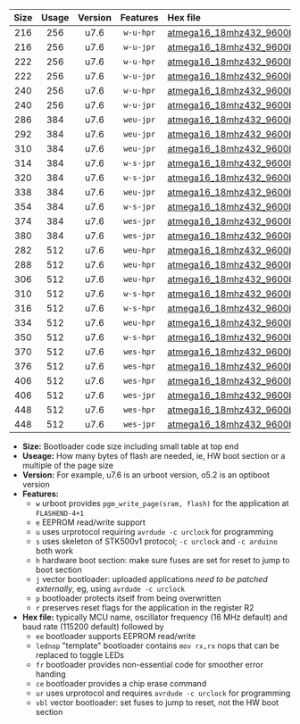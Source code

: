 |Size|Usage|Version|Features|Hex file|
|:-:|:-:|:-:|:-:|:--|
|216|256|u7.6|`w-u-hpr`|[atmega16_18mhz432_9600bps_ur.hex](https://raw.githubusercontent.com/stefanrueger/urboot/main//atmega16_18mhz432_9600bps_ur.hex)|
|216|256|u7.6|`w-u-jpr`|[atmega16_18mhz432_9600bps_ur_vbl.hex](https://raw.githubusercontent.com/stefanrueger/urboot/main//atmega16_18mhz432_9600bps_ur_vbl.hex)|
|222|256|u7.6|`w-u-hpr`|[atmega16_18mhz432_9600bps_lednop_ur.hex](https://raw.githubusercontent.com/stefanrueger/urboot/main//atmega16_18mhz432_9600bps_lednop_ur.hex)|
|222|256|u7.6|`w-u-jpr`|[atmega16_18mhz432_9600bps_lednop_ur_vbl.hex](https://raw.githubusercontent.com/stefanrueger/urboot/main//atmega16_18mhz432_9600bps_lednop_ur_vbl.hex)|
|240|256|u7.6|`w-u-hpr`|[atmega16_18mhz432_9600bps_lednop_fr_ur.hex](https://raw.githubusercontent.com/stefanrueger/urboot/main//atmega16_18mhz432_9600bps_lednop_fr_ur.hex)|
|240|256|u7.6|`w-u-jpr`|[atmega16_18mhz432_9600bps_lednop_fr_ur_vbl.hex](https://raw.githubusercontent.com/stefanrueger/urboot/main//atmega16_18mhz432_9600bps_lednop_fr_ur_vbl.hex)|
|286|384|u7.6|`weu-jpr`|[atmega16_18mhz432_9600bps_ee_ur_vbl.hex](https://raw.githubusercontent.com/stefanrueger/urboot/main//atmega16_18mhz432_9600bps_ee_ur_vbl.hex)|
|292|384|u7.6|`weu-jpr`|[atmega16_18mhz432_9600bps_ee_lednop_ur_vbl.hex](https://raw.githubusercontent.com/stefanrueger/urboot/main//atmega16_18mhz432_9600bps_ee_lednop_ur_vbl.hex)|
|310|384|u7.6|`weu-jpr`|[atmega16_18mhz432_9600bps_ee_lednop_fr_ur_vbl.hex](https://raw.githubusercontent.com/stefanrueger/urboot/main//atmega16_18mhz432_9600bps_ee_lednop_fr_ur_vbl.hex)|
|314|384|u7.6|`w-s-jpr`|[atmega16_18mhz432_9600bps_vbl.hex](https://raw.githubusercontent.com/stefanrueger/urboot/main//atmega16_18mhz432_9600bps_vbl.hex)|
|320|384|u7.6|`w-s-jpr`|[atmega16_18mhz432_9600bps_lednop_vbl.hex](https://raw.githubusercontent.com/stefanrueger/urboot/main//atmega16_18mhz432_9600bps_lednop_vbl.hex)|
|338|384|u7.6|`weu-jpr`|[atmega16_18mhz432_9600bps_ee_lednop_fr_ce_ur_vbl.hex](https://raw.githubusercontent.com/stefanrueger/urboot/main//atmega16_18mhz432_9600bps_ee_lednop_fr_ce_ur_vbl.hex)|
|354|384|u7.6|`w-s-jpr`|[atmega16_18mhz432_9600bps_lednop_fr_vbl.hex](https://raw.githubusercontent.com/stefanrueger/urboot/main//atmega16_18mhz432_9600bps_lednop_fr_vbl.hex)|
|374|384|u7.6|`wes-jpr`|[atmega16_18mhz432_9600bps_ee_vbl.hex](https://raw.githubusercontent.com/stefanrueger/urboot/main//atmega16_18mhz432_9600bps_ee_vbl.hex)|
|380|384|u7.6|`wes-jpr`|[atmega16_18mhz432_9600bps_ee_lednop_vbl.hex](https://raw.githubusercontent.com/stefanrueger/urboot/main//atmega16_18mhz432_9600bps_ee_lednop_vbl.hex)|
|282|512|u7.6|`weu-hpr`|[atmega16_18mhz432_9600bps_ee_ur.hex](https://raw.githubusercontent.com/stefanrueger/urboot/main//atmega16_18mhz432_9600bps_ee_ur.hex)|
|288|512|u7.6|`weu-hpr`|[atmega16_18mhz432_9600bps_ee_lednop_ur.hex](https://raw.githubusercontent.com/stefanrueger/urboot/main//atmega16_18mhz432_9600bps_ee_lednop_ur.hex)|
|306|512|u7.6|`weu-hpr`|[atmega16_18mhz432_9600bps_ee_lednop_fr_ur.hex](https://raw.githubusercontent.com/stefanrueger/urboot/main//atmega16_18mhz432_9600bps_ee_lednop_fr_ur.hex)|
|310|512|u7.6|`w-s-hpr`|[atmega16_18mhz432_9600bps.hex](https://raw.githubusercontent.com/stefanrueger/urboot/main//atmega16_18mhz432_9600bps.hex)|
|316|512|u7.6|`w-s-hpr`|[atmega16_18mhz432_9600bps_lednop.hex](https://raw.githubusercontent.com/stefanrueger/urboot/main//atmega16_18mhz432_9600bps_lednop.hex)|
|334|512|u7.6|`weu-hpr`|[atmega16_18mhz432_9600bps_ee_lednop_fr_ce_ur.hex](https://raw.githubusercontent.com/stefanrueger/urboot/main//atmega16_18mhz432_9600bps_ee_lednop_fr_ce_ur.hex)|
|350|512|u7.6|`w-s-hpr`|[atmega16_18mhz432_9600bps_lednop_fr.hex](https://raw.githubusercontent.com/stefanrueger/urboot/main//atmega16_18mhz432_9600bps_lednop_fr.hex)|
|370|512|u7.6|`wes-hpr`|[atmega16_18mhz432_9600bps_ee.hex](https://raw.githubusercontent.com/stefanrueger/urboot/main//atmega16_18mhz432_9600bps_ee.hex)|
|376|512|u7.6|`wes-hpr`|[atmega16_18mhz432_9600bps_ee_lednop.hex](https://raw.githubusercontent.com/stefanrueger/urboot/main//atmega16_18mhz432_9600bps_ee_lednop.hex)|
|406|512|u7.6|`wes-hpr`|[atmega16_18mhz432_9600bps_ee_lednop_fr.hex](https://raw.githubusercontent.com/stefanrueger/urboot/main//atmega16_18mhz432_9600bps_ee_lednop_fr.hex)|
|406|512|u7.6|`wes-jpr`|[atmega16_18mhz432_9600bps_ee_lednop_fr_vbl.hex](https://raw.githubusercontent.com/stefanrueger/urboot/main//atmega16_18mhz432_9600bps_ee_lednop_fr_vbl.hex)|
|448|512|u7.6|`wes-hpr`|[atmega16_18mhz432_9600bps_ee_lednop_fr_ce.hex](https://raw.githubusercontent.com/stefanrueger/urboot/main//atmega16_18mhz432_9600bps_ee_lednop_fr_ce.hex)|
|448|512|u7.6|`wes-jpr`|[atmega16_18mhz432_9600bps_ee_lednop_fr_ce_vbl.hex](https://raw.githubusercontent.com/stefanrueger/urboot/main//atmega16_18mhz432_9600bps_ee_lednop_fr_ce_vbl.hex)|

- **Size:** Bootloader code size including small table at top end
- **Useage:** How many bytes of flash are needed, ie, HW boot section or a multiple of the page size
- **Version:** For example, u7.6 is an urboot version, o5.2 is an optiboot version
- **Features:**
  + `w` urboot provides `pgm_write_page(sram, flash)` for the application at `FLASHEND-4+1`
  + `e` EEPROM read/write support
  + `u` uses urprotocol requiring `avrdude -c urclock` for programming
  + `s` uses skeleton of STK500v1 protocol; `-c urclock` and `-c arduino` both work
  + `h` hardware boot section: make sure fuses are set for reset to jump to boot section
  + `j` vector bootloader: uploaded applications *need to be patched externally*, eg, using `avrdude -c urclock`
  + `p` bootloader protects itself from being overwritten
  + `r` preserves reset flags for the application in the register R2
- **Hex file:** typically MCU name, oscillator frequency (16 MHz default) and baud rate (115200 default) followed by
  + `ee` bootloader supports EEPROM read/write
  + `lednop` "template" bootloader contains `mov rx,rx` nops that can be replaced to toggle LEDs
  + `fr` bootloader provides non-essential code for smoother error handing
  + `ce` bootloader provides a chip erase command
  + `ur` uses urprotocol and requires `avrdude -c urclock` for programming
  + `vbl` vector bootloader: set fuses to jump to reset, not the HW boot section
